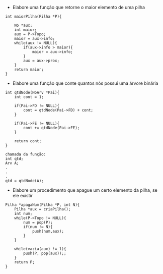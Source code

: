 - Elabore uma função que retorne o maior elemento de uma pilha
```
int maiorPilha(Pilha *P){

	No *aux;
	int maior;
	aux = P->Topo;
	maior = aux->info;
	while(aux != NULL){
		if(aux->info > maior){
			maior = aux->info;
		}
		aux = aux->prox;
	}
	return maior;
}
```

- Elabore uma função que conte quantos nós possui uma árvore binária
```
int qtdNode(NoArv *Pai){
	int cont = 1;

	if(Pai->FD != NULL){
		cont = qtdNode(Pai->FD) + cont;
	}

	if(Pai->FE != NULL){
		cont += qtdNode(Pai->FE);
	}

	return cont;
}

chamada da função: 
int qtd;
Arv A;
.
.
.
qtd = qtdNode(A);
```

- Elabore um procedimento que apague um certo elemento da pilha, se ele existir
```
Pilha *apagaNum(Pilha *P, int N){
	Pilha *aux = criaPilha();
	int num;
	while(P->Topo != NULL){
		num = pop(P);
		if(num != N){
			push(num,aux);
		}
	}

	while(vazia(aux) != 1){
		push(P, pop(aux));;
	}
	return P;
}
```